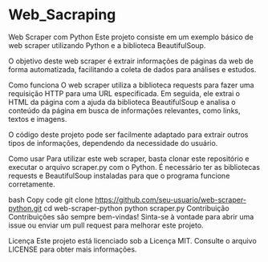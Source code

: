 # Web_Sacraping

Web Scraper com Python
Este projeto consiste em um exemplo básico de web scraper utilizando Python e a biblioteca BeautifulSoup.

O objetivo deste web scraper é extrair informações de páginas da web de forma automatizada, facilitando a coleta de dados para análises e estudos.

Como funciona
O web scraper utiliza a biblioteca requests para fazer uma requisição HTTP para uma URL especificada. Em seguida, ele extrai o HTML da página com a ajuda da biblioteca BeautifulSoup e analisa o conteúdo da página em busca de informações relevantes, como links, textos e imagens.

O código deste projeto pode ser facilmente adaptado para extrair outros tipos de informações, dependendo da necessidade do usuário.

Como usar
Para utilizar este web scraper, basta clonar este repositório e executar o arquivo scraper.py com o Python. É necessário ter as bibliotecas requests e BeautifulSoup instaladas para que o programa funcione corretamente.

bash
Copy code
git clone https://github.com/seu-usuario/web-scraper-python.git
cd web-scraper-python
python scraper.py
Contribuição
Contribuições são sempre bem-vindas! Sinta-se à vontade para abrir uma issue ou enviar um pull request para melhorar este projeto.

Licença
Este projeto está licenciado sob a Licença MIT. Consulte o arquivo LICENSE para obter mais informações.
